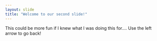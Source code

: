 ```yaml
---
layout: slide
title: "Welcome to our second slide!"
---
```

This could be more fun if I knew what I was doing this for....
Use the left arrow to go back!
